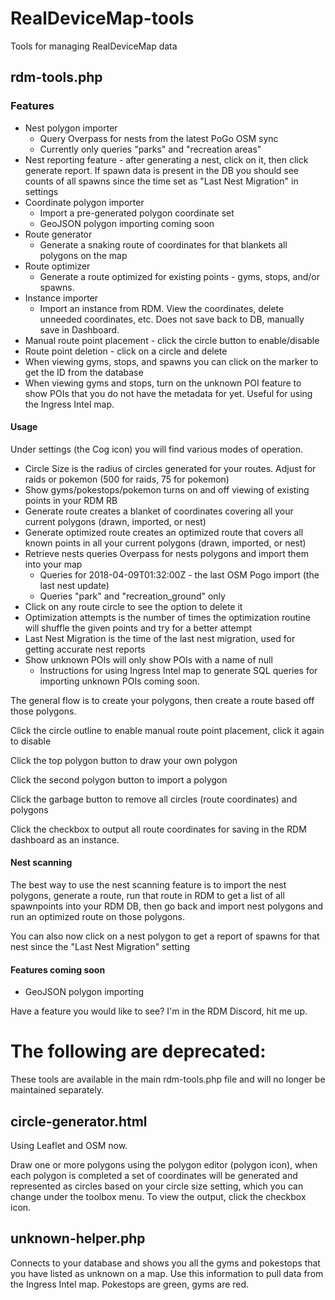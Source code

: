 # RealDeviceMap-tools
Tools for managing RealDeviceMap data

## rdm-tools.php
### Features
* Nest polygon importer
  * Query Overpass for nests from the latest PoGo OSM sync
  * Currently only queries "parks" and "recreation areas"
* Nest reporting feature - after generating a nest, click on it, then click generate report. If spawn data is present in the DB you should see counts of all spawns since the time set as "Last Nest Migration" in settings
* Coordinate polygon importer
  * Import a pre-generated polygon coordinate set
  * GeoJSON polygon importing coming soon
* Route generator
  * Generate a snaking route of coordinates for that blankets all polygons on the map
* Route optimizer
  * Generate a route optimized for existing points - gyms, stops, and/or spawns. 
* Instance importer
  * Import an instance from RDM. View the coordinates, delete unneeded coordinates, etc. Does not save back to DB, manually save in Dashboard.
* Manual route point placement - click the circle button to enable/disable
* Route point deletion - click on a circle and delete
* When viewing gyms, stops, and spawns you can click on the marker to get the ID from the database
* When viewing gyms and stops, turn on the unknown POI feature to show POIs that you do not have the metadata for yet. Useful for using the Ingress Intel map.

#### Usage
Under settings (the Cog icon) you will find various modes of operation.
* Circle Size is the radius of circles generated for your routes. Adjust for raids or pokemon (500 for raids, 75 for pokemon)
* Show gyms/pokestops/pokemon turns on and off viewing of existing points in your RDM RB
* Generate route creates a blanket of coordinates covering all your current polygons (drawn, imported, or nest)
* Generate optimized route creates an optimized route that covers all known points in all your current polygons (drawn, imported, or nest)
* Retrieve nests queries Overpass for nests polygons and import them into your map
  * Queries for 2018-04-09T01:32:00Z - the last OSM Pogo import (the last nest update)
  * Queries "park" and "recreation_ground" only
* Click on any route circle to see the option to delete it
* Optimization attempts is the number of times the optimization routine will shuffle the given points and try for a better attempt
* Last Nest Migration is the time of the last nest migration, used for getting accurate nest reports
* Show unknown POIs will only show POIs with a name of null
  * Instructions for using Ingress Intel map to generate SQL queries for importing unknown POIs coming soon.

The general flow is to create your polygons, then create a route based off those polygons. 

Click the circle outline to enable manual route point placement, click it again to disable

Click the top polygon button to draw your own polygon

Click the second polygon button to import a polygon

Click the garbage button to remove all circles (route coordinates) and polygons

Click the checkbox to output all route coordinates for saving in the RDM dashboard as an instance.

#### Nest scanning
The best way to use the nest scanning feature is to import the nest polygons, generate a route, run that route in RDM to get a list of all spawnpoints into your RDM DB, then go back and import nest polygons and run an optimized route on those polygons.

You can also now click on a nest polygon to get a report of spawns for that nest since the "Last Nest Migration" setting 

#### Features coming soon
* GeoJSON polygon importing

Have a feature you would like to see? I'm in the RDM Discord, hit me up.

# The following are deprecated:

These tools are available in the main rdm-tools.php file and will no longer be maintained separately.

## circle-generator.html
Using Leaflet and OSM now.

Draw one or more polygons using the polygon editor (polygon icon), when each polygon is completed a set of coordinates will be generated and represented as circles based on your circle size setting, which you can change under the toolbox menu. To view the output, click the checkbox icon.

## unknown-helper.php
Connects to your database and shows you all the gyms and pokestops that you have listed as unknown on a map. Use this information to pull data from the Ingress Intel map. Pokestops are green, gyms are red.
